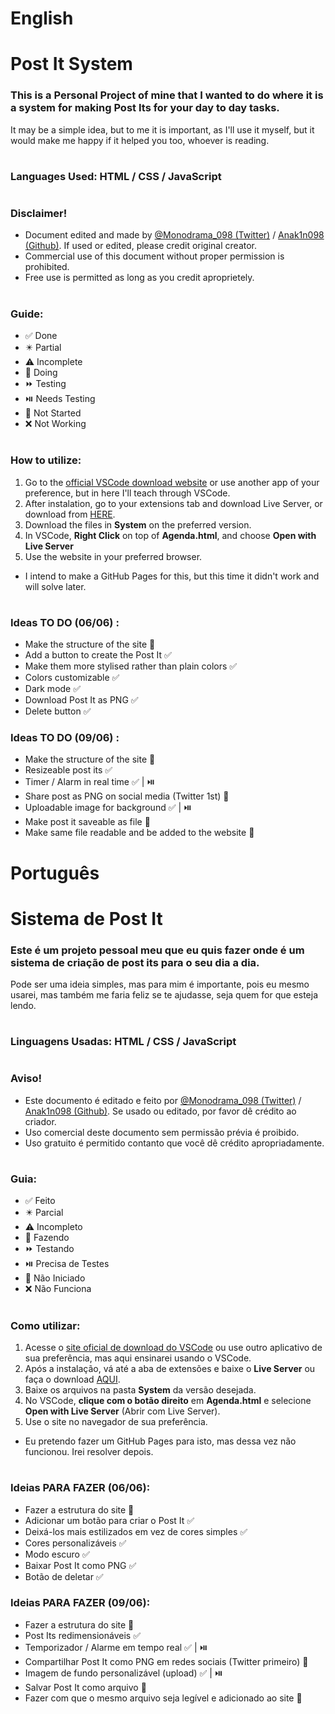 # English

# Post It System

### This is a Personal Project of mine that I wanted to do where it is a system for making Post Its for your day to day tasks.
It may be a simple idea, but to me it is important, as I'll use it myself, but it would make me happy if it helped you too, whoever is reading.
#
### Languages Used: HTML / CSS / JavaScript
#
### Disclaimer!
+ Document edited and made by [@Monodrama_098 (Twitter)](https://x.com/Monodrama_098) / [Anak1n098 (Github)](https://github.com/Anak1n098). If used or edited, please credit original creator.
+ Commercial use of this document without proper permission is prohibited.
+ Free use is permitted as long as you credit aproprietely.
#
### Guide:
+ ✅ Done
+ ✴️ Partial
+ ⚠️ Incomplete
+ 🛜 Doing
+ ⏩️ Testing
+ ⏯️ Needs Testing
+ 🔶 Not Started
+ ❌ Not Working
#
### How to utilize:
1. Go to the [official VSCode download website](https://code.visualstudio.com/download) or use another app of your preference, but in here I'll teach through VSCode.
2. After instalation, go to your extensions tab and download Live Server, or download from [HERE](https://marketplace.visualstudio.com/items?itemName=ritwickdey.LiveServer).
3. Download the files in **System** on the preferred version.
4. In VSCode, **Right Click** on top of **Agenda.html**, and choose **Open with Live Server**
5. Use the website in your preferred browser.

- I intend to make a GitHub Pages for this, but this time it didn't work and will solve later.
#
### Ideas TO DO (06/06) :
 - Make the structure of the site 🛜
 - Add a button to create the Post It ✅
 - Make them more stylised rather than plain colors ✅
 - Colors customizable ✅
 - Dark mode ✅
 - Download Post It as PNG ✅
 - Delete button ✅

### Ideas TO DO (09/06) :
- Make the structure of the site 🛜
- Resizeable post its ✅
- Timer / Alarm in real time ✅ | ⏯️
- Share post as PNG on social media (Twitter 1st) 🔶
- Uploadable image for background ✅ | ⏯️
- Make post it saveable as file 🔶
- Make same file readable and be added to the website 🔶
#
#

# Português

# Sistema de Post It

### Este é um projeto pessoal meu que eu quis fazer onde é um sistema de criação de post its para o seu dia a dia.
Pode ser uma ideia simples, mas para mim é importante, pois eu mesmo usarei, mas também me faria feliz se te ajudasse, seja quem for que esteja lendo.
#
### Linguagens Usadas: HTML / CSS / JavaScript
#
### Aviso!
- Este documento é editado e feito por [@Monodrama_098 (Twitter)](https://x.com/Monodrama_098) / [Anak1n098 (Github)](https://github.com/Anak1n098). Se usado ou editado, por favor dê crédito ao criador.
- Uso comercial deste documento sem permissão prévia é proibido.
- Uso gratuito é permitido contanto que você dê crédito apropriadamente.
#
### Guia:
+ ✅ Feito
+ ✴️ Parcial
+ ⚠️ Incompleto
+ 🛜 Fazendo
+ ⏩️ Testando
+ ⏯️ Precisa de Testes
+ 🔶 Não Iniciado
+ ❌ Não Funciona
#
### Como utilizar:
1. Acesse o [site oficial de download do VSCode](https://code.visualstudio.com/download) ou use outro aplicativo de sua preferência, mas aqui ensinarei usando o VSCode.
2. Após a instalação, vá até a aba de extensões e baixe o **Live Server** ou faça o download [AQUI](https://marketplace.visualstudio.com/items?itemName=ritwickdey.LiveServer).
3. Baixe os arquivos na pasta **System** da versão desejada.
4. No VSCode, **clique com o botão direito** em **Agenda.html** e selecione **Open with Live Server** (Abrir com Live Server).
5. Use o site no navegador de sua preferência.

- Eu pretendo fazer um GitHub Pages para isto, mas dessa vez não funcionou. Irei resolver depois.
#
### Ideias PARA FAZER (06/06):  
- Fazer a estrutura do site 🛜
- Adicionar um botão para criar o Post It ✅  
- Deixá-los mais estilizados em vez de cores simples ✅  
- Cores personalizáveis ✅  
- Modo escuro ✅  
- Baixar Post It como PNG ✅  
- Botão de deletar ✅  

### Ideias PARA FAZER (09/06):  
- Fazer a estrutura do site 🛜
- Post Its redimensionáveis ✅
- Temporizador / Alarme em tempo real ✅ | ⏯️
- Compartilhar Post It como PNG em redes sociais (Twitter primeiro) 🔶
- Imagem de fundo personalizável (upload) ✅ | ⏯️
- Salvar Post It como arquivo 🔶
- Fazer com que o mesmo arquivo seja legível e adicionado ao site 🔶
